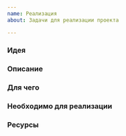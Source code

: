 ```yaml
---
name: Реализация
about: Задачи для реализации проекта

---
```


### Идея


### Описание


### Для чего


### Необходимо для реализации


### Ресурсы
